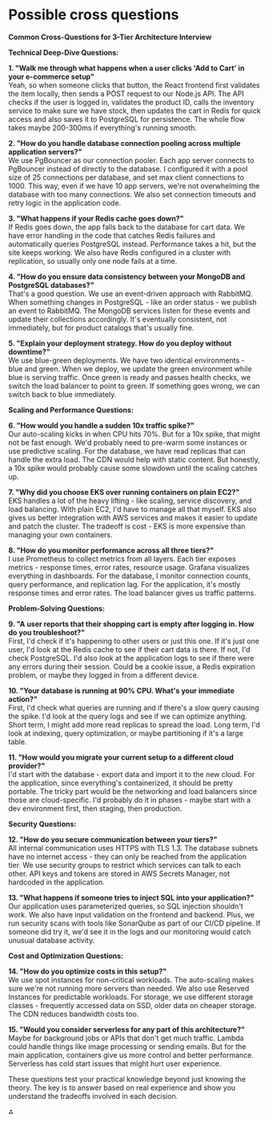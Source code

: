 # Possible cross questions

**Common Cross-Questions for 3-Tier Architecture Interview**

**Technical Deep-Dive Questions:**

**1. "Walk me through what happens when a user clicks 'Add to Cart' in your e-commerce setup"**\
Yeah, so when someone clicks that button, the React frontend first validates the item locally, then sends a POST request to our Node.js API. The API checks if the user is logged in, validates the product ID, calls the inventory service to make sure we have stock, then updates the cart in Redis for quick access and also saves it to PostgreSQL for persistence. The whole flow takes maybe 200-300ms if everything's running smooth.

**2. "How do you handle database connection pooling across multiple application servers?"**\
We use PgBouncer as our connection pooler. Each app server connects to PgBouncer instead of directly to the database. I configured it with a pool size of 25 connections per database, and set max client connections to 1000. This way, even if we have 10 app servers, we're not overwhelming the database with too many connections. We also set connection timeouts and retry logic in the application code.

**3. "What happens if your Redis cache goes down?"**\
If Redis goes down, the app falls back to the database for cart data. We have error handling in the code that catches Redis failures and automatically queries PostgreSQL instead. Performance takes a hit, but the site keeps working. We also have Redis configured in a cluster with replication, so usually only one node fails at a time.

**4. "How do you ensure data consistency between your MongoDB and PostgreSQL databases?"**\
That's a good question. We use an event-driven approach with RabbitMQ. When something changes in PostgreSQL - like an order status - we publish an event to RabbitMQ. The MongoDB services listen for these events and update their collections accordingly. It's eventually consistent, not immediately, but for product catalogs that's usually fine.

**5. "Explain your deployment strategy. How do you deploy without downtime?"**\
We use blue-green deployments. We have two identical environments - blue and green. When we deploy, we update the green environment while blue is serving traffic. Once green is ready and passes health checks, we switch the load balancer to point to green. If something goes wrong, we can switch back to blue immediately.

**Scaling and Performance Questions:**

**6. "How would you handle a sudden 10x traffic spike?"**\
Our auto-scaling kicks in when CPU hits 70%. But for a 10x spike, that might not be fast enough. We'd probably need to pre-warm some instances or use predictive scaling. For the database, we have read replicas that can handle the extra load. The CDN would help with static content. But honestly, a 10x spike would probably cause some slowdown until the scaling catches up.

**7. "Why did you choose EKS over running containers on plain EC2?"**\
EKS handles a lot of the heavy lifting - like scaling, service discovery, and load balancing. With plain EC2, I'd have to manage all that myself. EKS also gives us better integration with AWS services and makes it easier to update and patch the cluster. The tradeoff is cost - EKS is more expensive than managing your own containers.

**8. "How do you monitor performance across all three tiers?"**\
I use Prometheus to collect metrics from all layers. Each tier exposes metrics - response times, error rates, resource usage. Grafana visualizes everything in dashboards. For the database, I monitor connection counts, query performance, and replication lag. For the application, it's mostly response times and error rates. The load balancer gives us traffic patterns.

**Problem-Solving Questions:**

**9. "A user reports that their shopping cart is empty after logging in. How do you troubleshoot?"**\
First, I'd check if it's happening to other users or just this one. If it's just one user, I'd look at the Redis cache to see if their cart data is there. If not, I'd check PostgreSQL. I'd also look at the application logs to see if there were any errors during their session. Could be a cookie issue, a Redis expiration problem, or maybe they logged in from a different device.

**10. "Your database is running at 90% CPU. What's your immediate action?"**\
First, I'd check what queries are running and if there's a slow query causing the spike. I'd look at the query logs and see if we can optimize anything. Short term, I might add more read replicas to spread the load. Long term, I'd look at indexing, query optimization, or maybe partitioning if it's a large table.

**11. "How would you migrate your current setup to a different cloud provider?"**\
I'd start with the database - export data and import it to the new cloud. For the application, since everything's containerized, it should be pretty portable. The tricky part would be the networking and load balancers since those are cloud-specific. I'd probably do it in phases - maybe start with a dev environment first, then staging, then production.

**Security Questions:**

**12. "How do you secure communication between your tiers?"**\
All internal communication uses HTTPS with TLS 1.3. The database subnets have no internet access - they can only be reached from the application tier. We use security groups to restrict which services can talk to each other. API keys and tokens are stored in AWS Secrets Manager, not hardcoded in the application.

**13. "What happens if someone tries to inject SQL into your application?"**\
Our application uses parameterized queries, so SQL injection shouldn't work. We also have input validation on the frontend and backend. Plus, we run security scans with tools like SonarQube as part of our CI/CD pipeline. If someone did try it, we'd see it in the logs and our monitoring would catch unusual database activity.

**Cost and Optimization Questions:**

**14. "How do you optimize costs in this setup?"**\
We use spot instances for non-critical workloads. The auto-scaling makes sure we're not running more servers than needed. We also use Reserved Instances for predictable workloads. For storage, we use different storage classes - frequently accessed data on SSD, older data on cheaper storage. The CDN reduces bandwidth costs too.

**15. "Would you consider serverless for any part of this architecture?"**\
Maybe for background jobs or APIs that don't get much traffic. Lambda could handle things like image processing or sending emails. But for the main application, containers give us more control and better performance. Serverless has cold start issues that might hurt user experience.

These questions test your practical knowledge beyond just knowing the theory. The key is to answer based on real experience and show you understand the tradeoffs involved in each decision.

⁂
